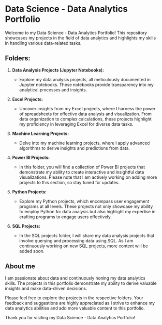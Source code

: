 # Data Science - Data Analytics Portfolio

Welcome to my Data Science - Data Analytics Portfolio! This repository showcases my projects in the field of data analytics and highlights my skills in handling various data-related tasks.

## Folders:

1. **Data Analysis Projects (Jupyter Notebooks):**
   - Explore my data analysis projects, all meticulously documented in Jupyter notebooks. These notebooks provide transparency into my analytical processes and insights.

2. **Excel Projects:**
   - Uncover insights from my Excel projects, where I harness the power of spreadsheets for effective data analysis and visualization. From data organization to complex calculations, these projects highlight my proficiency in leveraging Excel for diverse data tasks.
  
3. **Machine Learning Projects:**
   - Delve into my machine learning projects, where I apply advanced algorithms to derive insights and predictions from data.

4. **Power BI Projects:**
   - In this folder, you will find a collection of Power BI projects that demonstrate my ability to create interactive and insightful data visualizations. Please note that I am actively working on adding more projects to this section, so stay tuned for updates.

5. **Python Projects:**
   - Explore my Python projects, which encompass user engagement programs at all levels. These projects not only showcase my ability to employ Python for data analysis but also highlight my expertise in crafting programs to engage users effectively.

6. **SQL Projects:**
   - In the SQL projects folder, I will share my data analysis projects that involve querying and processing data using SQL. As I am continuously working on new SQL projects, more content will be added soon.


## About me
I am passionate about data and continuously honing my data analytics skills. The projects in this portfolio demonstrate my ability to derive valuable insights and make data-driven decisions.

Please feel free to explore the projects in the respective folders. Your feedback and suggestions are highly appreciated as I strive to enhance my data analytics abilities and add more valuable content to this portfolio.

Thank you for visiting my Data Science - Data Analytics Portfolio!
